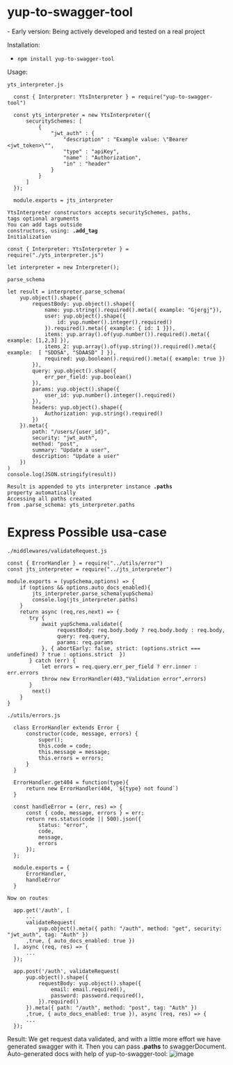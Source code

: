 # yup-to-swagger-tool
<warning>- Early version: Being actively developed and tested on a real project</warning>

Installation: 
- <code>npm install yup-to-swagger-tool</code>

Usage:

<code>yts_interpreter.js</code>
```
  const { Interpreter: YtsInterpreter } = require("yup-to-swagger-tool") 

  const yts_interpreter = new YtsInterpreter({
      securitySchemes: [
          {
              "jwt_auth" : {
                  "description" : "Example value: \"Bearer <jwt_token>\"",
                  "type" : "apiKey",
                  "name" : "Authorization",
                  "in" : "header"
              }
          }
      ]
  });

  module.exports = jts_interpreter
```
<code>YtsInterpreter constructors accepts securitySchemes, paths, tags optional arguments</code><br/>
<code>You can add tags outside constructors, using: <b>.add_tag</b></code><br/>
<code>Initialization</code>
``` 
const { Interpreter: YtsInterpreter } = require("./yts_interpreter.js") 

let interpreter = new Interpreter();
```

<code>parse_schema</code>
```
let result = interpreter.parse_schema(
    yup.object().shape({
        requestBody: yup.object().shape({
            name: yup.string().required().meta({ example: "Gjergj"}),
            user: yup.object().shape({
                id: yup.number().integer().required()
            }).required().meta({ example: { id: 1 }}),
            items: yup.array().of(yup.number()).required().meta({ example: [1,2,3] }),
            items_2: yup.array().of(yup.string()).required().meta({ example:  [ "SDDSA", "SDAASD" ] }),
            required: yup.boolean().required().meta({ example: true })
        }),
        query: yup.object().shape({
            err_per_field: yup.boolean()
        }),
        params: yup.object().shape({
            user_id: yup.number().integer().required()
        }),
        headers: yup.object().shape({
            Authorization: yup.string().required()
        })
    }).meta({ 
        path: "/users/{user_id}",
        security: "jwt_auth", 
        method: "post", 
        summary: "Update a user", 
        description: "Update a user" 
    })
)
console.log(JSON.stringify(result))
```

<code>Result is appended to yts interpreter instance <b>.paths</b> property automatically</code><br/>
<code>Accessing all paths created from .parse_schema: yts_interpreter.paths</code>

<h1>Express Possible usa-case</h1>
<code>./middlewares/validateRequest.js</code><br/>

```
const { ErrorHandler } = require("../utils/error")
const jts_interpreter = require("../jts_interpreter")

module.exports = (yupSchema,options) => {
    if (options && options.auto_docs_enabled){
        jts_interpreter.parse_schema(yupSchema)
        console.log(jts_interpreter.paths)
    }
    return async (req,res,next) => {
       try {
           await yupSchema.validate({
                requestBody: req.body.body ? req.body.body : req.body,
                query: req.query,
                params: req.params
           }, { abortEarly: false, strict: (options.strict === undefined) ? true : options.strict  })
       } catch (err) {
           let errors = req.query.err_per_field ? err.inner : err.errors
           throw new ErrorHandler(403,"Validation error",errors)
       }
        next()
    }
}
```
<code>./utils/errors.js</code><br/>
```
  class ErrorHandler extends Error {
      constructor(code, message, errors) {
          super();
          this.code = code;
          this.message = message;
          this.errors = errors;
      }
  }

  ErrorHandler.get404 = function(type){
      return new ErrorHandler(404, `${type} not found`)
  }

  const handleError = (err, res) => {
      const { code, message, errors } = err;
      return res.status(code || 500).json({
          status: "error",
          code,
          message,
          errors
      });
  };

  module.exports = {
      ErrorHandler,
      handleError
  }
```

<code>Now on routes</code><br/>

```
  app.get('/auth', [
      ...
      validateRequest(
          yup.object().meta({ path: "/auth", method: "get", security: "jwt_auth", tag: "Auth" })
      ,true, { auto_docs_enabled: true })
  ], async (req, res) => {
      ...
  });

  app.post('/auth', validateRequest(
      yup.object().shape({
          requestBody: yup.object().shape({
              email: email.required(),
              password: password.required(),
          }).required()
      }).meta({ path: "/auth", method: "post", tag: "Auth" })
      ,true, { auto_docs_enabled: true }), async (req, res) => {
      ...
  });
```

Result: We get request data validated, and with a little more effort we have generated swagger with it.
Then you can pass <b>.paths</b> to swaggerDocument.<br/>
Auto-generated docs with help of yup-to-swagger-tool: 
![image](https://user-images.githubusercontent.com/24304449/111078484-ef34c900-84f5-11eb-9a25-c12703c3d067.png)
